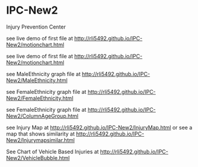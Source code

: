 IPC-New2
===

Injury Prevention Center

see live demo of first file at http://rli5492.github.io/IPC-New2/motionchart.html

see live demo of first file at http://rli5492.github.io/IPC-New2/motionchart.html

see MaleEthnicity graph file at http://rli5492.github.io/IPC-New2/MaleEthnicity.html

see FemaleEthnicity graph file at http://rli5492.github.io/IPC-New2/FemaleEthnicity.html

see FemaleEthnicity graph file at http://rli5492.github.io/IPC-New2/ColumnAgeGroup.html

see Injury Map at http://rli5492.github.io/IPC-New2/InjuryMap.html or see a map that shows similarity at http://rli5492.github.io/IPC-New2/Injurymapsimilar.html

See Chart of Vehicle Based Injuries at http://rli5492.github.io/IPC-New2/VehicleBubble.html
